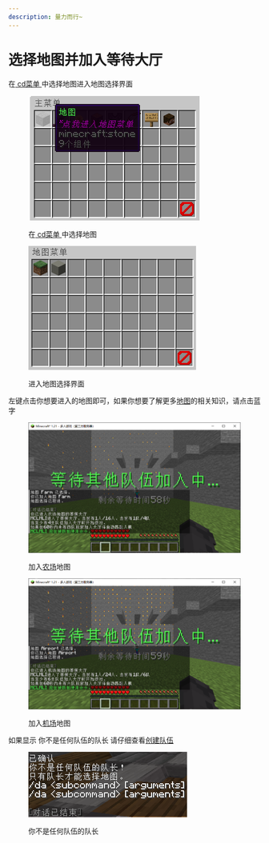 ```yaml
---
description: 量力而行~
---
```


# 选择地图并加入等待大厅

在[ cd菜单 ](../bi-bei-zhi-ling-cd-cai-dan.md)中选择地图进入地图选择界面

<figure><img src="../../.gitbook/assets/image (70).png" alt=""><figcaption><p>在<a href="../bi-bei-zhi-ling-cd-cai-dan.md"> cd菜单 </a>中选择地图</p></figcaption></figure>

<figure><img src="../../.gitbook/assets/image (72).png" alt=""><figcaption><p>进入地图选择界面</p></figcaption></figure>

左键点击你想要进入的地图即可，如果你想要了解更多[地图](broken-reference)的相关知识，请点击蓝字

<figure><img src="../../.gitbook/assets/image (14) (1).png" alt=""><figcaption><p>加入<a href="../../di-tu/zong-lan/nong-chang.md">农场</a>地图</p></figcaption></figure>

<figure><img src="../../.gitbook/assets/image (15) (1).png" alt=""><figcaption><p>加入<a href="../../di-tu/zong-lan/ji-chang.md">机场</a>地图</p></figcaption></figure>

如果显示 你不是任何队伍的队长 请仔细查看[创建队伍](zu-dui-xi-tong.md)

<figure><img src="../../.gitbook/assets/image (13) (1).png" alt=""><figcaption><p>你不是任何队伍的队长</p></figcaption></figure>
